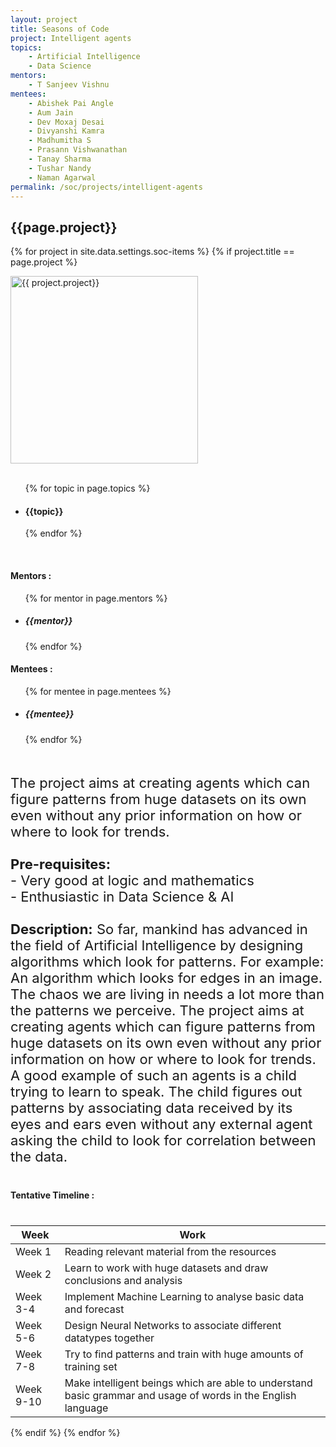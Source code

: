 ```yaml
---
layout: project
title: Seasons of Code
project: Intelligent agents
topics:
    - Artificial Intelligence
    - Data Science
mentors:
    - T Sanjeev Vishnu   
mentees:
    - Abishek Pai Angle
    - Aum Jain
    - Dev Moxaj Desai
    - Divyanshi Kamra
    - Madhumitha S
    - Prasann Vishwanathan
    - Tanay Sharma
    - Tushar Nandy
    - Naman Agarwal
permalink: /soc/projects/intelligent-agents
---
```


<h2 class="display1 m-3 p-3 text-center">{{page.project}}</h2>

{% for project in site.data.settings.soc-items %}
{% if project.title == page.project %}
<div>
    <img src="{{ site.baseurl }}/{{ project.image }}"  width = "300" height="300" alt="{{ project.project}}" class="border rounded img-soc">
</div>
<div>
    <br>
    <ul>
        {% for topic in page.topics %}
        <li><h4 class="text-primary text-center">{{topic}}</h4></li>
        {% endfor %}
    </ul>
    <br>
    <h4 class="display3  ">Mentors :</h4> 
    <ul>
        {% for mentor in page.mentors %}
        <li><h5 class=" ">{{mentor}}</h5></li>
        {% endfor %}
    </ul>
    <h4 class="display3  ">Mentees :</h4> 
    <ul>
        {% for mentee in page.mentees %}
        <li><h5 class="">{{mentee}}</h5></li>
        {% endfor %}
    </ul>
</div>
<div>
    <p class="display3" style = "font-size:22px;" >
        <br>
        The project aims at creating agents which can figure patterns from huge datasets on its own even without any prior information on how or where to look for trends.
        <br><br>
        <b>Pre-requisites:</b>
        <br>
        - Very good at logic and mathematics
        <br>
        - Enthusiastic in Data Science & AI
        <br><br>
        <b>Description:</b>
        So far, mankind has advanced in the field of Artificial Intelligence by designing algorithms which look for patterns. For example: An algorithm which looks for edges in an image. The chaos we are living in needs a lot more than the patterns we perceive. The project aims at creating agents which can figure patterns from huge datasets on its own even without any prior information on how or where to look for trends. A good example of such an agents is a child trying to learn to speak. The child figures out patterns by associating data received by its eyes and ears even without any external agent asking the child to look for correlation between the data.
    </p>
</div>
<div>
    <h4 class="display3" style="margin:40px 0px 40px 0px;">Tentative Timeline :</h4>
    <table class="table table-striped">
    <thead>
        <tr>
        <th>Week</th>
        <th>Work</th>
        </tr>
    </thead>
    <tbody>
        <tr>
        <td  >Week 1</td>
      <td>Reading relevant material from the resources</td>
    </tr>
    <tr>
      <td>Week 2</td>
      <td>Learn to work with huge datasets and draw conclusions and analysis</td>
    </tr>
    <tr>
      <td>Week 3-4</td>
      <td>Implement Machine Learning to analyse basic data and forecast</td>
    </tr>
    <tr>
      <td>Week 5-6</td>
      <td>Design Neural Networks to associate different datatypes together</td>
    </tr>
    <tr>
      <td>Week 7-8</td>
      <td>Try to find patterns and train with huge amounts of training set</td>
    </tr>
    <tr>
      <td>Week 9-10</td>
      <td>Make intelligent beings which are able to understand basic grammar and usage of words in the English language</td>
    </tr>
    </tbody>
    </table>
</div>
{% endif %}
{% endfor %}
